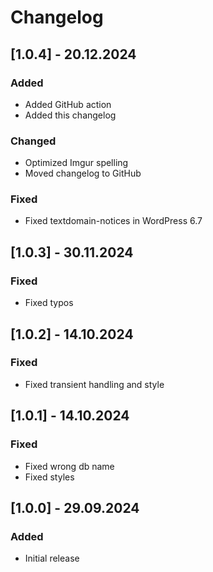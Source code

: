 # Changelog

## [1.0.4] - 20.12.2024

### Added

- Added GitHub action
- Added this changelog

### Changed

- Optimized Imgur spelling
- Moved changelog to GitHub

### Fixed

- Fixed textdomain-notices in WordPress 6.7

## [1.0.3] - 30.11.2024

### Fixed

- Fixed typos

## [1.0.2] - 14.10.2024

### Fixed

- Fixed transient handling and style

## [1.0.1] - 14.10.2024

### Fixed

- Fixed wrong db name
- Fixed styles

## [1.0.0] - 29.09.2024

### Added

- Initial release
